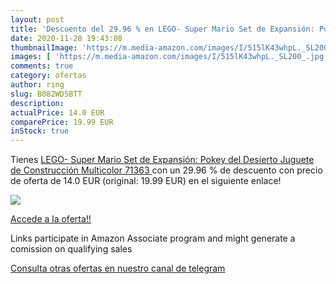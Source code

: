 ```yaml
---
layout: post
title: 'Descuento del 29.96 % en LEGO- Super Mario Set de Expansión: Poke'
date: 2020-11-28 19:43:08
thumbnailImage: 'https://m.media-amazon.com/images/I/515lK43whpL._SL200_.jpg'
images: [ 'https://m.media-amazon.com/images/I/515lK43whpL._SL200_.jpg' ]
comments: true
category: ofertas
author: ring
slug: B082WD5BTT
description:
actualPrice: 14.0 EUR
comparePrice: 19.99 EUR
inStock: true
---
```


Tienes [LEGO- Super Mario Set de Expansión: Pokey del Desierto  Juguete de Construcción  Multicolor  71363 ](https://www.amazon.es/dp/B082WD5BTT/?tag=tolees-21) con un 29.96 % de descuento con precio de oferta de 14.0 EUR (original: 19.99 EUR) en el siguiente enlace!

[![](https://m.media-amazon.com/images/I/515lK43whpL._SL200_.jpg)](https://www.amazon.es/dp/B082WD5BTT/?tag=tolees-21)

[Accede a la oferta!!](https://www.amazon.es/dp/B082WD5BTT/?tag=tolees-21)

Links participate in Amazon Associate program and might generate a comission on qualifying sales

[Consulta otras ofertas en nuestro canal de telegram](https://t.me/s/ofertas25)

